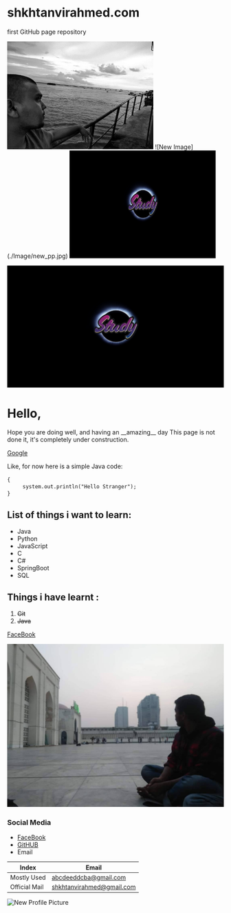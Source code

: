 # shkhtanvirahmed.com
first GitHub page repository

<img src="./Image/new_pp.jpg" width = "340" height = "250" title = "Profile Image"/>
![New Image](./Image/new_pp.jpg)

<img src="./Image/Discord.jpg" width = "340" height = "250" title = "Discord Image"/>

![discord_Image](./Image/Discord.jpg)


# Hello,

<p>Hope you are doing well, and having an __amazing__ day
This page is not done it, it's completely under construction.</p>  
  
  
  [Google](https://www.google.com/)
  
Like, for now here is a simple Java code:  
 ```public static void main(String args[]) 
 {  
      system.out.println("Hello Stranger");  
 }  
 ```  

## List of things i want to learn:

 - Java
 - Python
 - JavaScript
 - C
 - C#
 - SpringBoot
 - SQL


## Things i have learnt :

 1. <del>Git</del>
 2. <del>Java</del>

[FaceBook]

![Image](./Image/PP.jpg)
  
### Social Media

- [FaceBook][Facebook]
- [GitHUB][GitHub]
- Email

| Index | Email |
| --------- | ------- |
| Mostly Used | abcdeeddcba@gmail.com |
| Official Mail | shkhtanvirahmed@gmail.com |

<img src ="/.Image/new_pp.jpg/" width = "200" length = "300" title = "New Profile Picture"/>


<!-- So, links for all social media-->

[Facebook]: https://www.facebook.com/IamSkhTanvirAhmed/
[GitHub]: https://www.github.com/AhVir
